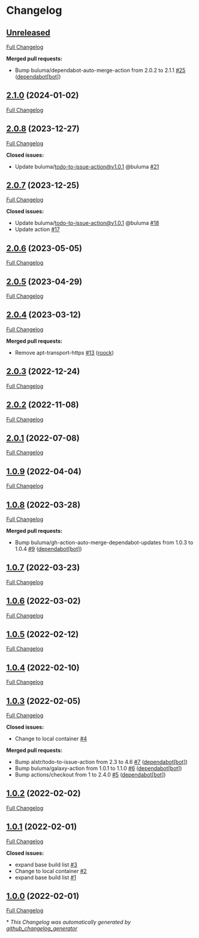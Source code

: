 # Changelog

## [Unreleased](https://github.com/buluma/ansible-role-core_dependencies/tree/HEAD)

[Full Changelog](https://github.com/buluma/ansible-role-core_dependencies/compare/2.1.0...HEAD)

**Merged pull requests:**

- Bump buluma/dependabot-auto-merge-action from 2.0.2 to 2.1.1 [\#25](https://github.com/buluma/ansible-role-core_dependencies/pull/25) ([dependabot[bot]](https://github.com/apps/dependabot))

## [2.1.0](https://github.com/buluma/ansible-role-core_dependencies/tree/2.1.0) (2024-01-02)

[Full Changelog](https://github.com/buluma/ansible-role-core_dependencies/compare/2.0.8...2.1.0)

## [2.0.8](https://github.com/buluma/ansible-role-core_dependencies/tree/2.0.8) (2023-12-27)

[Full Changelog](https://github.com/buluma/ansible-role-core_dependencies/compare/2.0.7...2.0.8)

**Closed issues:**

- Update buluma/todo-to-issue-action@v1.0.1 @buluma [\#21](https://github.com/buluma/ansible-role-core_dependencies/issues/21)

## [2.0.7](https://github.com/buluma/ansible-role-core_dependencies/tree/2.0.7) (2023-12-25)

[Full Changelog](https://github.com/buluma/ansible-role-core_dependencies/compare/2.0.6...2.0.7)

**Closed issues:**

- Update buluma/todo-to-issue-action@v1.0.1 @buluma [\#18](https://github.com/buluma/ansible-role-core_dependencies/issues/18)
- Update action [\#17](https://github.com/buluma/ansible-role-core_dependencies/issues/17)

## [2.0.6](https://github.com/buluma/ansible-role-core_dependencies/tree/2.0.6) (2023-05-05)

[Full Changelog](https://github.com/buluma/ansible-role-core_dependencies/compare/2.0.5...2.0.6)

## [2.0.5](https://github.com/buluma/ansible-role-core_dependencies/tree/2.0.5) (2023-04-29)

[Full Changelog](https://github.com/buluma/ansible-role-core_dependencies/compare/2.0.4...2.0.5)

## [2.0.4](https://github.com/buluma/ansible-role-core_dependencies/tree/2.0.4) (2023-03-12)

[Full Changelog](https://github.com/buluma/ansible-role-core_dependencies/compare/2.0.3...2.0.4)

**Merged pull requests:**

- Remove apt-transport-https [\#13](https://github.com/buluma/ansible-role-core_dependencies/pull/13) ([roock](https://github.com/roock))

## [2.0.3](https://github.com/buluma/ansible-role-core_dependencies/tree/2.0.3) (2022-12-24)

[Full Changelog](https://github.com/buluma/ansible-role-core_dependencies/compare/2.0.2...2.0.3)

## [2.0.2](https://github.com/buluma/ansible-role-core_dependencies/tree/2.0.2) (2022-11-08)

[Full Changelog](https://github.com/buluma/ansible-role-core_dependencies/compare/2.0.1...2.0.2)

## [2.0.1](https://github.com/buluma/ansible-role-core_dependencies/tree/2.0.1) (2022-07-08)

[Full Changelog](https://github.com/buluma/ansible-role-core_dependencies/compare/1.0.9...2.0.1)

## [1.0.9](https://github.com/buluma/ansible-role-core_dependencies/tree/1.0.9) (2022-04-04)

[Full Changelog](https://github.com/buluma/ansible-role-core_dependencies/compare/1.0.8...1.0.9)

## [1.0.8](https://github.com/buluma/ansible-role-core_dependencies/tree/1.0.8) (2022-03-28)

[Full Changelog](https://github.com/buluma/ansible-role-core_dependencies/compare/1.0.7...1.0.8)

**Merged pull requests:**

- Bump buluma/gh-action-auto-merge-dependabot-updates from 1.0.3 to 1.0.4 [\#9](https://github.com/buluma/ansible-role-core_dependencies/pull/9) ([dependabot[bot]](https://github.com/apps/dependabot))

## [1.0.7](https://github.com/buluma/ansible-role-core_dependencies/tree/1.0.7) (2022-03-23)

[Full Changelog](https://github.com/buluma/ansible-role-core_dependencies/compare/1.0.6...1.0.7)

## [1.0.6](https://github.com/buluma/ansible-role-core_dependencies/tree/1.0.6) (2022-03-02)

[Full Changelog](https://github.com/buluma/ansible-role-core_dependencies/compare/1.0.5...1.0.6)

## [1.0.5](https://github.com/buluma/ansible-role-core_dependencies/tree/1.0.5) (2022-02-12)

[Full Changelog](https://github.com/buluma/ansible-role-core_dependencies/compare/1.0.4...1.0.5)

## [1.0.4](https://github.com/buluma/ansible-role-core_dependencies/tree/1.0.4) (2022-02-10)

[Full Changelog](https://github.com/buluma/ansible-role-core_dependencies/compare/1.0.3...1.0.4)

## [1.0.3](https://github.com/buluma/ansible-role-core_dependencies/tree/1.0.3) (2022-02-05)

[Full Changelog](https://github.com/buluma/ansible-role-core_dependencies/compare/1.0.2...1.0.3)

**Closed issues:**

- Change to local container [\#4](https://github.com/buluma/ansible-role-core_dependencies/issues/4)

**Merged pull requests:**

- Bump alstr/todo-to-issue-action from 2.3 to 4.6 [\#7](https://github.com/buluma/ansible-role-core_dependencies/pull/7) ([dependabot[bot]](https://github.com/apps/dependabot))
- Bump buluma/galaxy-action from 1.0.1 to 1.1.0 [\#6](https://github.com/buluma/ansible-role-core_dependencies/pull/6) ([dependabot[bot]](https://github.com/apps/dependabot))
- Bump actions/checkout from 1 to 2.4.0 [\#5](https://github.com/buluma/ansible-role-core_dependencies/pull/5) ([dependabot[bot]](https://github.com/apps/dependabot))

## [1.0.2](https://github.com/buluma/ansible-role-core_dependencies/tree/1.0.2) (2022-02-02)

[Full Changelog](https://github.com/buluma/ansible-role-core_dependencies/compare/1.0.1...1.0.2)

## [1.0.1](https://github.com/buluma/ansible-role-core_dependencies/tree/1.0.1) (2022-02-01)

[Full Changelog](https://github.com/buluma/ansible-role-core_dependencies/compare/1.0.0...1.0.1)

**Closed issues:**

- expand base build list [\#3](https://github.com/buluma/ansible-role-core_dependencies/issues/3)
- Change to local container [\#2](https://github.com/buluma/ansible-role-core_dependencies/issues/2)
- expand base build list [\#1](https://github.com/buluma/ansible-role-core_dependencies/issues/1)

## [1.0.0](https://github.com/buluma/ansible-role-core_dependencies/tree/1.0.0) (2022-02-01)

[Full Changelog](https://github.com/buluma/ansible-role-core_dependencies/compare/f0a71b23a0d865455a096e3ed36cb04c9c52db40...1.0.0)



\* *This Changelog was automatically generated by [github_changelog_generator](https://github.com/github-changelog-generator/github-changelog-generator)*

